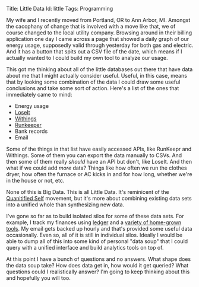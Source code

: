 Title: Little Data
Id:    little
Tags:  Programming

My wife and I recently moved from Portland, OR to Ann Arbor, MI. Amongst the cacophany of change that is involved with a move like that, we of course changed to the local utility company. Browsing around in their billing application one day I came across a page that showed a daily graph of our energy usage, supposedly valid through yesterday for both gas and electric. And it has a button that spits out a CSV file of the date, which means if I actually wanted to I could build my own tool to analyze our usage.

This got me thinking about all of the little databases out there that have data about me that I might actually consider useful. Useful, in this case, means that by looking some combination of the data I could draw some useful conclusions and take some sort of action. Here's a list of the ones that immediately came to mind:

* Energy usage
* [LoseIt](http://loseit.com/)
* [Withings](http://www.withings.com)
* [Runkeeper](http://www.runkeeper.com)
* Bank records
* Email

Some of the things in that list have easily accessed APIs, like RunKeepr and Withings. Some of them you can export the data manually to CSVs. And then some of them really *should* have an API but don't, like LoseIt. And then what if we could add *more* data? Things like how often we run the clothes dryer, how often the furnace or AC kicks in and for how long, whether we're in the house or not, etc.

None of this is Big Data. This is all Little Data. It's reminicent of the [Quanitified Self](http://quantifiedself.com/) movement, but it's more about combining existing data sets into a unified whole than synthesizing new data.

I've gone so far as to build isolated silos for some of these data sets. For example, I track my finances using [ledger](http://www.ledger-cli.org) and a [variety of home-grown tools](/tags/Ledger). My email gets backed up hourly and that's provided some useful data occasionally. Even so, all of it is still in individual silos. Ideally I would be able to dump all of this into some kind of personal "data soup" that I could query with a unified interface and build analytics tools on top of.

At this point I have a bunch of questions and no answers. What shape does the data soup take? How does data get in, how would it get queried? What questions could I realistically answer? I'm going to keep thinking about this and hopefully you will too.


